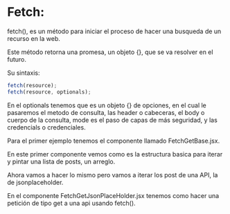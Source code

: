 # Fetch:

fetch(), es un método para iniciar el proceso de hacer una busqueda de un recurso en la web.

Este método retorna una promesa, un objeto {}, que se va resolver en el futuro.

Su sintaxis:

```javascript
fetch(resource);
fetch(resource, optionals);
```

En el optionals tenemos que es un objeto {} de opciones,
en el cual le pasaremos el metodo de consulta, las header o cabeceras, el body o cuerpo de la consulta, mode es el paso de capas de más seguridad, y las credencials o credenciales.

Para el primer ejemplo tenemos el componente llamado FetchGetBase.jsx.

En este primer componente vemos como es la estructura basica para iterar y pintar una lista de posts, un arreglo.

Ahora vamos a hacer lo mismo pero vamos a iterar los post de una API, la de jsonplaceholder.

En el componente FetchGetJsonPlaceHolder.jsx tenemos como hacer una petición de tipo get a una api usando fetch().
